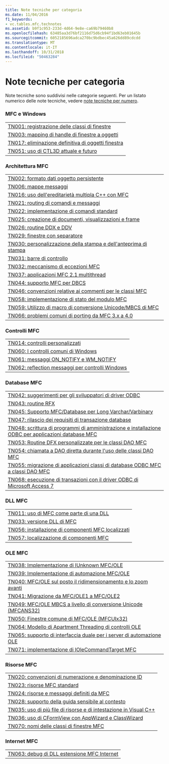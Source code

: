 ```yaml
---
title: Note tecniche per categoria
ms.date: 11/04/2016
f1_keywords:
- vc.tables.mfc.technotes
ms.assetid: b9f1c953-233d-4d64-9e8e-ca69b79460b8
ms.openlocfilehash: 63485aa3d76bf2116d75d6cb94f1bd63eb01645b
ms.sourcegitcommit: 6052185696adca270bc9bdbec45a626dd89cdcdd
ms.translationtype: MT
ms.contentlocale: it-IT
ms.lasthandoff: 10/31/2018
ms.locfileid: "50463284"
---
```

# <a name="technical-notes-by-category"></a>Note tecniche per categoria

Note tecniche sono suddivisi nelle categorie seguenti. Per un listato numerico delle note tecniche, vedere [note tecniche per numero](../mfc/technical-notes-by-number.md).

### <a name="mfc-and-windows"></a>MFC e Windows

||
|-|
|[TN001: registrazione delle classi di finestre](../mfc/tn001-window-class-registration.md)|
|[TN003: mapping di handle di finestre a oggetti](../mfc/tn003-mapping-of-windows-handles-to-objects.md)|
|[TN017: eliminazione definitiva di oggetti finestra](../mfc/tn017-destroying-window-objects.md)|
|[TN051: uso di CTL3D attuale e futuro](../mfc/tn051-using-ctl3d-now-and-in-the-future.md)|

### <a name="mfc-architecture"></a>Architettura MFC

||
|-|
|[TN002: formato dati oggetto persistente](../mfc/tn002-persistent-object-data-format.md)|
|[TN006: mappe messaggi](../mfc/tn006-message-maps.md)|
|[TN016: uso dell'ereditarietà multipla C++ con MFC](../mfc/tn016-using-cpp-multiple-inheritance-with-mfc.md)|
|[TN021: routing di comandi e messaggi](../mfc/tn021-command-and-message-routing.md)|
|[TN022: implementazione di comandi standard](../mfc/tn022-standard-commands-implementation.md)|
|[TN025: creazione di documenti, visualizzazioni e frame](../mfc/tn025-document-view-and-frame-creation.md)|
|[TN026: routine DDX e DDV](../mfc/tn026-ddx-and-ddv-routines.md)|
|[TN029: finestre con separatore](../mfc/tn029-splitter-windows.md)|
|[TN030: personalizzazione della stampa e dell'anteprima di stampa](../mfc/tn030-customizing-printing-and-print-preview.md)|
|[TN031: barre di controllo](../mfc/tn031-control-bars.md)|
|[TN032: meccanismo di eccezioni MFC](../mfc/tn032-mfc-exception-mechanism.md)|
|[TN037: applicazioni MFC 2.1 multithread](../mfc/tn037-multithreaded-mfc-2-1-applications.md)|
|[TN044: supporto MFC per DBCS](../mfc/tn044-mfc-support-for-dbcs.md)|
|[TN046: convenzioni relative ai commenti per le classi MFC](../mfc/tn046-commenting-conventions-for-the-mfc-classes.md)|
|[TN058: implementazione di stato del modulo MFC](../mfc/tn058-mfc-module-state-implementation.md)|
|[TN059: Utilizzo di macro di conversione Unicode/MBCS di MFC](../mfc/tn059-using-mfc-mbcs-unicode-conversion-macros.md)|
|[TN066: problemi comuni di porting da MFC 3.x a 4.0](../mfc/tn066-common-mfc-3-x-to-4-0-porting-issues.md)|

### <a name="mfc-controls"></a>Controlli MFC

||
|-|
|[TN014: controlli personalizzati](../mfc/tn014-custom-controls.md)|
|[TN060: I controlli comuni di Windows](../mfc/tn060-the-new-windows-common-controls.md)|
|[TN061: messaggi ON_NOTIFY e WM_NOTIFY](../mfc/tn061-on-notify-and-wm-notify-messages.md)|
|[TN062: reflection messaggi per controlli Windows](../mfc/tn062-message-reflection-for-windows-controls.md)|

### <a name="mfc-database"></a>Database MFC

||
|-|
|[TN042: suggerimenti per gli sviluppatori di driver ODBC](../mfc/tn042-odbc-driver-developer-recommendations.md)|
|[TN043: routine RFX](../mfc/tn043-rfx-routines.md)|
|[TN045: Supporto MFC/Database per Long Varchar/Varbinary](../mfc/tn045-mfc-database-support-for-long-varchar-varbinary.md)|
|[TN047: rilascio dei requisiti di transazione database](../mfc/tn047-relaxing-database-transaction-requirements.md)|
|[TN048: scrittura di programmi di amministrazione e installazione ODBC per applicazioni database MFC](../mfc/tn048-writing-odbc-setup-and-administration-programs.md)|
|[TN053: Routine DFX personalizzate per le classi DAO MFC](../mfc/tn053-custom-dfx-routines-for-dao-database-classes.md)|
|[TN054: chiamata a DAO diretta durante l'uso delle classi DAO MFC](../mfc/tn054-calling-dao-directly-while-using-mfc-dao-classes.md)|
|[TN055: migrazione di applicazioni classi di database ODBC MFC a classi DAO MFC](../mfc/tn055-migrating-mfc-odbc-database-class-applications-to-mfc-dao-classes.md)|
|[TN068: esecuzione di transazioni con il driver ODBC di Microsoft Access 7](../mfc/tn068-performing-transactions-with-the-microsoft-access-7-odbc-driver.md)|

### <a name="mfc-dlls"></a>DLL MFC

||
|-|
|[TN011: uso di MFC come parte di una DLL](../mfc/tn011-using-mfc-as-part-of-a-dll.md)|
|[TN033: versione DLL di MFC](../mfc/tn033-dll-version-of-mfc.md)|
|[TN056: installazione di componenti MFC localizzati](../mfc/tn056-installation-of-localized-mfc-components.md)|
|[TN057: localizzazione di componenti MFC](../mfc/tn057-localization-of-mfc-components.md)|

### <a name="mfc-ole"></a>OLE MFC

||
|-|
|[TN038: Implementazione di IUnknown MFC/OLE](../mfc/tn038-mfc-ole-iunknown-implementation.md)|
|[TN039: Implementazione di automazione MFC/OLE](../mfc/tn039-mfc-ole-automation-implementation.md)|
|[TN040: MFC/OLE sul posto il ridimensionamento e lo zoom avanti](../mfc/tn040-mfc-ole-in-place-resizing-and-zooming.md)|
|[TN041: Migrazione da MFC/OLE1 a MFC/OLE2](../mfc/tn041-mfc-ole1-migration-to-mfc-ole-2.md)|
|[TN049: MFC/OLE MBCS a livello di conversione Unicode (MFCANS32)](../mfc/tn049-mfc-ole-mbcs-to-unicode-translation-layer-mfcans32.md)|
|[TN050: Finestre comune di MFC/OLE (MFCUIx32)](../mfc/tn050-mfc-ole-common-dialogs-mfcuix32.md)|
|[TN064: Modello di Apartment Threading di controlli OLE](../mfc/tn064-apartment-model-threading-in-activex-controls.md)|
|[TN065: supporto di interfaccia duale per i server di automazione OLE](../mfc/tn065-dual-interface-support-for-ole-automation-servers.md)|
|[TN071: implementazione di IOleCommandTarget MFC](../mfc/tn071-mfc-iolecommandtarget-implementation.md)|

### <a name="mfc-resources"></a>Risorse MFC

||
|-|
|[TN020: convenzioni di numerazione e denominazione ID](../mfc/tn020-id-naming-and-numbering-conventions.md)|
|[TN023: risorse MFC standard](../mfc/tn023-standard-mfc-resources.md)|
|[TN024: risorse e messaggi definiti da MFC](../mfc/tn024-mfc-defined-messages-and-resources.md)|
|[TN028: supporto della guida sensibile al contesto](../mfc/tn028-context-sensitive-help-support.md)|
|[TN035: uso di più file di risorse e di intestazione in Visual C++](../mfc/tn035-using-multiple-resource-files-and-header-files-with-visual-cpp.md)|
|[TN036: uso di CFormView con AppWizard e ClassWizard](../mfc/tn036-using-cformview-with-appwizard-and-classwizard.md)|
|[TN070: nomi delle classi di finestre MFC](../mfc/tn070-mfc-window-class-names.md)|

### <a name="mfc-internet"></a>Internet MFC

||
|-|
|[TN063: debug di DLL estensione MFC Internet](../mfc/tn063-debugging-internet-extension-dlls.md)|

